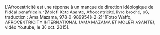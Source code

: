 <!-- TITLE: Afrocentricité -->
<!-- SUBTITLE: Présentation de l'afrocentricité -->

L'Afrocentricité est une réponse à un manque de direction idéologique de l'idéal panafricain.^[Molefi Kete Asante, Afrocentricité, livre broché, p6, traduction : Ama Mazama, 978-0-9899548-2-2]^[Fotso Waffo, AFROCENTRICITY INTERNATIONAL (AMA MAZAMA ET MOLEFI ASANTE), vidéo Youtube, le 30 oct. 2015].